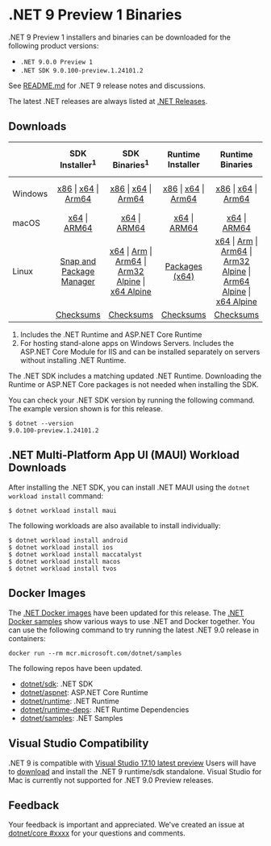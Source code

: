 # .NET 9 Preview 1 Binaries

.NET 9 Preview 1 installers and binaries can be downloaded for the following product versions:

- `.NET 9.0.0 Preview 1`
- `.NET SDK 9.0.100-preview.1.24101.2`

See [README.md](README.md) for .NET 9 release notes and discussions.

The latest .NET releases are always listed at [.NET Releases](../../README.md).

## Downloads

|           | SDK Installer<sup>1</sup>                        | SDK Binaries<sup>1</sup>                 | Runtime Installer                                        | Runtime Binaries                                 | ASP.NET Core Runtime           |Windows Desktop Runtime          |
| --------- | :------------------------------------------:     | :----------------------:                 | :---------------------------:                            | :-------------------------:                      | :-----------------:            | :-----------------:            |
| Windows   | [x86][dotnet-sdk-win-x86.exe] \| [x64][dotnet-sdk-win-x64.exe] \| [Arm64][dotnet-sdk-win-arm64.exe] | [x86][dotnet-sdk-win-x86.zip] \| [x64][dotnet-sdk-win-x64.zip] \|  [Arm64][dotnet-sdk-win-arm64.zip] | [x86][dotnet-runtime-win-x86.exe] \| [x64][dotnet-runtime-win-x64.exe] \| [Arm64][dotnet-runtime-win-arm64.exe] | [x86][dotnet-runtime-win-x86.zip] \| [x64][dotnet-runtime-win-x64.zip] \| [Arm64][dotnet-runtime-win-arm64.zip] | [x86][aspnetcore-runtime-win-x86.exe] \| [x64][aspnetcore-runtime-win-x64.exe] \|<br/> [Hosting Bundle][dotnet-hosting-win.exe]<sup>2</sup> | [x86][windowsdesktop-runtime-win-x86.exe] \| [x64][windowsdesktop-runtime-win-x64.exe] \| [Arm64][windowsdesktop-runtime-win-arm64.exe] |
| macOS     | [x64][dotnet-sdk-osx-x64.pkg] \| [ARM64][dotnet-sdk-osx-arm64.pkg] | [x64][dotnet-sdk-osx-x64.tar.gz] \| [ARM64][dotnet-sdk-osx-arm64.tar.gz]  | [x64][dotnet-runtime-osx-x64.pkg] \| [ARM64][dotnet-runtime-osx-arm64.pkg] | [x64][dotnet-runtime-osx-x64.tar.gz] \| [ARM64][dotnet-runtime-osx-arm64.tar.gz]| [x64][aspnetcore-runtime-osx-x64.tar.gz] \| [ARM64][aspnetcore-runtime-osx-arm64.tar.gz] | - |<sup>1</sup>
| Linux     |  [Snap and Package Manager](../install-linux.md)  | [x64][dotnet-sdk-linux-x64.tar.gz] \| [Arm][dotnet-sdk-linux-arm.tar.gz]  \| [Arm64][dotnet-sdk-linux-arm64.tar.gz] \| [Arm32 Alpine][dotnet-sdk-linux-musl-arm.tar.gz]  \| [x64 Alpine][dotnet-sdk-linux-musl-x64.tar.gz] | [Packages (x64)][linux-packages] | [x64][dotnet-runtime-linux-x64.tar.gz] \| [Arm][dotnet-runtime-linux-arm.tar.gz] \| [Arm64][dotnet-runtime-linux-arm64.tar.gz] \| [Arm32 Alpine][dotnet-runtime-linux-musl-arm.tar.gz] \| [Arm64 Alpine][dotnet-runtime-linux-musl-arm64.tar.gz] \| [x64 Alpine][dotnet-runtime-linux-musl-x64.tar.gz]  | [x64][aspnetcore-runtime-linux-x64.tar.gz]<sup>1</sup>  \| [Arm][aspnetcore-runtime-linux-arm.tar.gz]<sup>1</sup> \| [Arm64][aspnetcore-runtime-linux-arm64.tar.gz]<sup>1</sup> \| [x64 Alpine][aspnetcore-runtime-linux-musl-x64.tar.gz] | - | <sup>1</sup> |
|  | [Checksums][checksums-sdk]                             | [Checksums][checksums-sdk]                                      | [Checksums][checksums-runtime]                             | [Checksums][checksums-runtime]  | [Checksums][checksums-runtime]  | [Checksums][checksums-runtime]


1. Includes the .NET Runtime and ASP.NET Core Runtime
2. For hosting stand-alone apps on Windows Servers. Includes the ASP.NET Core Module for IIS and can be installed separately on servers without installing .NET Runtime.


The .NET SDK includes a matching updated .NET Runtime. Downloading the Runtime or ASP.NET Core packages is not needed when installing the SDK.

You can check your .NET SDK version by running the following command. The example version shown is for this release.

```console
$ dotnet --version
9.0.100-preview.1.24101.2
```

## .NET Multi-Platform App UI (MAUI) Workload Downloads

 After installing the .NET SDK, you can install .NET MAUI using the `dotnet workload install` command:

 ```console
 $ dotnet workload install maui
 ```

 The following workloads are also available to install individually:

 ```console
 $ dotnet workload install android
 $ dotnet workload install ios
 $ dotnet workload install maccatalyst
 $ dotnet workload install macos
 $ dotnet workload install tvos
 ```

## Docker Images

The [.NET Docker images](https://hub.docker.com/_/microsoft-dotnet) have been updated for this release. The [.NET Docker samples](https://github.com/dotnet/dotnet-docker/blob/main/samples/README.md) show various ways to use .NET and Docker together. You can use the following command to try running the latest .NET 9.0 release in containers:

```console
docker run --rm mcr.microsoft.com/dotnet/samples
```

The following repos have been updated.

* [dotnet/sdk](https://hub.docker.com/_/microsoft-dotnet-sdk/): .NET SDK
* [dotnet/aspnet](https://hub.docker.com/_/microsoft-dotnet-aspnet/): ASP.NET Core Runtime
* [dotnet/runtime](https://hub.docker.com/_/microsoft-dotnet-runtime/): .NET Runtime
* [dotnet/runtime-deps](https://hub.docker.com/_/microsoft-dotnet-runtime-deps/): .NET Runtime Dependencies
* [dotnet/samples](https://hub.docker.com/_/microsoft-dotnet-samples/): .NET Samples

## Visual Studio Compatibility

.NET 9 is compatible with  [Visual Studio 17.10 latest preview](https://visualstudio.microsoft.com) Users will have to [download](https://dotnet.microsoft.com/download/dotnet/9.0) and install the .NET 9 runtime/sdk standalone. Visual Studio for Mac is currently not supported for .NET 9.0 Preview releases.


## Feedback

Your feedback is important and appreciated. We've created an issue at [dotnet/core #xxxx](https://github.com/dotnet/core/issues/xxxx) for your questions and comments.

[blob-runtime]: https://dotnetcli.blob.core.windows.net/dotnet/Runtime/
[blob-sdk]: https://dotnetcli.blob.core.windows.net/dotnet/Sdk/
[release-notes]: https://github.com/dotnet/core/blob/main/release-notes/9.0/preview/9.0.0-preview.1.md

[checksums-runtime]: https://dotnetcli.blob.core.windows.net/dotnet/checksums/9.0.0-preview.1-sha.txt
[checksums-sdk]: https://dotnetcli.blob.core.windows.net/dotnet/checksums/9.0.0-preview.1-sha.txt

[linux-install]: https://learn.microsoft.com/dotnet/core/install/linux
[linux-setup]: https://github.com/dotnet/core/blob/main/Documentation/linux-setup.md

[dotnet-blog]:  https://devblogs.microsoft.com/dotnet/announcing-dotnet-9-preview-1
[aspnet-blog]: https://devblogs.microsoft.com/dotnet/asp-net-core-updates-in-dotnet-9-preview-1/
[ef-blog]: https://devblogs.microsoft.com/dotnet/announcing-ef9-preview-1/
[ef_bugs]: https://github.com/dotnet/efcore/issues?q=is%3Aissue+milestone%3A9.0.0-preview1+is%3Aclosed+label%3Atype-bug
[ef_features]: https://github.com/dotnet/efcore/issues?q=is%3Aissue+milestone%3A9.0.0-preview1+is%3Aclosed+label%3Atype-enhancement

[aspnet_bugs]: https://github.com/aspnet/AspNetCore/issues?q=is%3Aissue+milestone%3A9.0.0-preview1+label%3ADone+label%3Abug
[aspnet_features]: https://github.com/aspnet/AspNetCore/issues?q=is%3Aissue+milestone%3A9.0.0-preview1+label%3ADone+label%3Aenhancement
[runtime_bugs]: https://github.com/dotnet/runtime/issues?utf8=%E2%9C%93&q=is%3Aissue+milestone%3A9.0+label%3Abug+
[runtime_features]: https://github.com/dotnet/runtime/issues?q=is%3Aissue+milestone%3A9.0+label%3Aenhancement

[sdk_bugs]: https://github.com/dotnet/sdk/issues?q=is%3Aissue+is%3Aclosed+milestone%3A9.0.1xx
[linux-packages]: ../install-linux.md

[//]: # ( Runtime 9.0.0-preview.1.24080.9)
[dotnet-runtime-linux-arm.tar.gz]: https://download.visualstudio.microsoft.com/download/pr/f59acd9f-cbed-4483-acde-2b42d1abac59/b6edd8e417a12e04849dded2c6143869/dotnet-runtime-9.0.0-preview.1.24080.9-linux-arm.tar.gz
[dotnet-runtime-linux-arm64.tar.gz]: https://download.visualstudio.microsoft.com/download/pr/7d911f96-acdc-4f5f-b283-cae6d6439bfd/f9e1c8d283ffd1d2e40346926a9c37bc/dotnet-runtime-9.0.0-preview.1.24080.9-linux-arm64.tar.gz
[dotnet-runtime-linux-musl-arm.tar.gz]: https://download.visualstudio.microsoft.com/download/pr/d4e427bc-0a0f-4bd1-ae1f-79dfcb59ca8e/2c2ea76fdbbe8eb67029013741abc7c8/dotnet-runtime-9.0.0-preview.1.24080.9-linux-musl-arm.tar.gz
[dotnet-runtime-linux-musl-arm64.tar.gz]: https://download.visualstudio.microsoft.com/download/pr/d8daea8a-5a9d-4570-a860-cc9512946d66/bec3eb14bf7e22a3f99e21f6de8f5a7d/dotnet-runtime-9.0.0-preview.1.24080.9-linux-musl-arm64.tar.gz
[dotnet-runtime-linux-musl-x64.tar.gz]: https://download.visualstudio.microsoft.com/download/pr/fe51f8fc-c30d-42ee-ae0b-e4866193c392/c8cecc468809fb235223f77dd19a0bfc/dotnet-runtime-9.0.0-preview.1.24080.9-linux-musl-x64.tar.gz
[dotnet-runtime-linux-x64.tar.gz]: https://download.visualstudio.microsoft.com/download/pr/5bcb417b-0de3-461c-9ce2-a9ddd5df1aff/73e36aaa7c2e381724a2adac149eb376/dotnet-runtime-9.0.0-preview.1.24080.9-linux-x64.tar.gz
[dotnet-runtime-osx-arm64.pkg]: https://download.visualstudio.microsoft.com/download/pr/00b22eac-00df-4aaa-9d9c-cb709afc7727/30b1bd396e681d1e7a5e0a2d034243a7/dotnet-runtime-9.0.0-preview.1.24080.9-osx-arm64.pkg
[dotnet-runtime-osx-arm64.tar.gz]: https://download.visualstudio.microsoft.com/download/pr/079214b6-0ce6-4d6f-a0ac-9bd9072dad0f/14b558eb20224c345f78ea80f7029e11/dotnet-runtime-9.0.0-preview.1.24080.9-osx-arm64.tar.gz
[dotnet-runtime-osx-x64.pkg]: https://download.visualstudio.microsoft.com/download/pr/5a33892b-8d4c-4a35-831d-537ae7361c96/381e7d9f93758fbe2ffbda88927fdda5/dotnet-runtime-9.0.0-preview.1.24080.9-osx-x64.pkg
[dotnet-runtime-osx-x64.tar.gz]: https://download.visualstudio.microsoft.com/download/pr/0307fdd7-b398-4e90-a88b-574d853b769b/ab8938a35b03d8308a7a16331fa65cfa/dotnet-runtime-9.0.0-preview.1.24080.9-osx-x64.tar.gz
[dotnet-runtime-win-arm64.exe]: https://download.visualstudio.microsoft.com/download/pr/57abc76c-46c8-4a76-b28d-108a097203dd/5796bd89648367c97adab3dbbc1ed1c2/dotnet-runtime-9.0.0-preview.1.24080.9-win-arm64.exe
[dotnet-runtime-win-arm64.zip]: https://download.visualstudio.microsoft.com/download/pr/6714615d-e422-4037-845a-c51a7cb7fd1c/f2efed74b142bcb681209cd5ca1f333b/dotnet-runtime-9.0.0-preview.1.24080.9-win-arm64.zip
[dotnet-runtime-win-x64.exe]: https://download.visualstudio.microsoft.com/download/pr/a160565d-c481-4d36-b6df-e708b3273914/b31aaffa739731821684023da81c3b06/dotnet-runtime-9.0.0-preview.1.24080.9-win-x64.exe
[dotnet-runtime-win-x64.zip]: https://download.visualstudio.microsoft.com/download/pr/4f93597e-2697-4e50-a232-aa4d7c025ee4/4f35240f9b922d5b77f5c426e52c6e70/dotnet-runtime-9.0.0-preview.1.24080.9-win-x64.zip
[dotnet-runtime-win-x86.exe]: https://download.visualstudio.microsoft.com/download/pr/292f3bdc-8f10-43cc-9f54-a2740ea4f8e3/3aaa99d7befd139d2e5ac8c4b1fa6707/dotnet-runtime-9.0.0-preview.1.24080.9-win-x86.exe
[dotnet-runtime-win-x86.zip]: https://download.visualstudio.microsoft.com/download/pr/ae7b1529-8508-4202-be55-911ff8373186/b657e9299262515b194ecd8e95948b4d/dotnet-runtime-9.0.0-preview.1.24080.9-win-x86.zip

[//]: # ( WindowsDesktop 9.0.0-preview.1.24081.3)
[windowsdesktop-runtime-win-arm64.exe]: https://download.visualstudio.microsoft.com/download/pr/5bcc6b35-e7e7-48b5-8cf2-277a60fc03e1/d5c4319efbf8e734f9dd11a358c03bd4/windowsdesktop-runtime-9.0.0-preview.1.24081.3-win-arm64.exe
[windowsdesktop-runtime-win-arm64.zip]: https://download.visualstudio.microsoft.com/download/pr/dc0ae26f-121d-4f63-a066-2333861699b7/45bb105bf0b9756495fe8d217f20c397/windowsdesktop-runtime-9.0.0-preview.1.24081.3-win-arm64.zip
[windowsdesktop-runtime-win-x64.exe]: https://download.visualstudio.microsoft.com/download/pr/0c804185-7f86-4167-8703-8365d4939d72/02935dd20c741d36acb2c4eb2f2d5a21/windowsdesktop-runtime-9.0.0-preview.1.24081.3-win-x64.exe
[windowsdesktop-runtime-win-x64.zip]: https://download.visualstudio.microsoft.com/download/pr/9a297cbf-b641-4026-bca8-c68293c4fa8f/05b5d48d0ab2dc0cea2271f85c027c87/windowsdesktop-runtime-9.0.0-preview.1.24081.3-win-x64.zip
[windowsdesktop-runtime-win-x86.exe]: https://download.visualstudio.microsoft.com/download/pr/e3264b5f-c04b-427b-bf87-f9a264f53b0d/9f564a10f3af50fda2ec7ef2365b10d5/windowsdesktop-runtime-9.0.0-preview.1.24081.3-win-x86.exe
[windowsdesktop-runtime-win-x86.zip]: https://download.visualstudio.microsoft.com/download/pr/f0788f54-28b1-4a6d-ae86-1ead236dda97/37a05b2928ca436d0424aeb3d5ce4e4f/windowsdesktop-runtime-9.0.0-preview.1.24081.3-win-x86.zip

[//]: # ( ASP 9.0.0-preview.1.24081.5)
[aspnetcore-runtime-linux-arm.tar.gz]: https://download.visualstudio.microsoft.com/download/pr/27ce8ce5-a12e-47d5-b075-5c6034c86c40/6280dfd63195eeb410c4b70dff2d6ba9/aspnetcore-runtime-9.0.0-preview.1.24081.5-linux-arm.tar.gz
[aspnetcore-runtime-linux-arm64.tar.gz]: https://download.visualstudio.microsoft.com/download/pr/3f2586f3-89fd-44ad-aae2-4c241f72996f/f973c7140305733792dd25b466e37606/aspnetcore-runtime-9.0.0-preview.1.24081.5-linux-arm64.tar.gz
[aspnetcore-runtime-linux-musl-arm.tar.gz]: https://download.visualstudio.microsoft.com/download/pr/e7783447-29c2-4866-bd77-fcc207fe2d73/a1d3af0e7af02e478e7f748011af1c48/aspnetcore-runtime-9.0.0-preview.1.24081.5-linux-musl-arm.tar.gz
[aspnetcore-runtime-linux-musl-arm64.tar.gz]: https://download.visualstudio.microsoft.com/download/pr/df69432f-27c5-450b-8afc-b7c9e35630d0/b5bc58a367875a214cf0c2c11ad174a9/aspnetcore-runtime-9.0.0-preview.1.24081.5-linux-musl-arm64.tar.gz
[aspnetcore-runtime-linux-musl-x64.tar.gz]: https://download.visualstudio.microsoft.com/download/pr/d3f3a6eb-ef34-474b-944e-bed7bdb040cc/bccb1d80864eaaf576c25444525f9224/aspnetcore-runtime-9.0.0-preview.1.24081.5-linux-musl-x64.tar.gz
[aspnetcore-runtime-linux-x64.tar.gz]: https://download.visualstudio.microsoft.com/download/pr/14b2b268-4d58-4f7b-9708-46c5a0a5b868/3cfbd27c7e2aabc0ca70f474709a4767/aspnetcore-runtime-9.0.0-preview.1.24081.5-linux-x64.tar.gz
[aspnetcore-runtime-osx-arm64.tar.gz]: https://download.visualstudio.microsoft.com/download/pr/a407f4d8-183b-45c9-8153-c889c10630b9/2388fbcc5171e20d05abeb301027df2e/aspnetcore-runtime-9.0.0-preview.1.24081.5-osx-arm64.tar.gz
[aspnetcore-runtime-osx-x64.tar.gz]: https://download.visualstudio.microsoft.com/download/pr/2e9a9af2-f1dd-467a-85f3-430f5142bf0b/6ce0853ee69a127bb767270a737f6467/aspnetcore-runtime-9.0.0-preview.1.24081.5-osx-x64.tar.gz
[aspnetcore-runtime-win-arm64.zip]: https://download.visualstudio.microsoft.com/download/pr/f942b1be-4e32-43cd-914f-24bd19b7e583/262944dd0604ab13fc39d5387c59d53d/aspnetcore-runtime-9.0.0-preview.1.24081.5-win-arm64.zip
[aspnetcore-runtime-win-x64.exe]: https://download.visualstudio.microsoft.com/download/pr/427d2f8c-58f0-4ebb-b3c2-8960b88d03a2/354461a9a09d96678505e964f829df42/aspnetcore-runtime-9.0.0-preview.1.24081.5-win-x64.exe
[aspnetcore-runtime-win-x64.zip]: https://download.visualstudio.microsoft.com/download/pr/188d9bb7-2cd9-48b0-ae5f-c1919ebb0750/c1c4b6c669863c4f6fb5bbe9b6498ca8/aspnetcore-runtime-9.0.0-preview.1.24081.5-win-x64.zip
[aspnetcore-runtime-win-x86.exe]: https://download.visualstudio.microsoft.com/download/pr/cf9d5773-4262-4135-b8cd-10bdb1d64cf3/2999b27d44b816b58a966d74d43ca2f6/aspnetcore-runtime-9.0.0-preview.1.24081.5-win-x86.exe
[aspnetcore-runtime-win-x86.zip]: https://download.visualstudio.microsoft.com/download/pr/d5423ff0-60fe-4e91-b083-5aefca88610a/962fb47ce2b483795e7eb33f08a4bc46/aspnetcore-runtime-9.0.0-preview.1.24081.5-win-x86.zip
[aspnetcore-runtime-composite-linux-arm.tar.gz]: https://download.visualstudio.microsoft.com/download/pr/fbb4cdaa-f4de-4297-bce0-5af6e8a8148f/90c097d5618d4dd81d8d489abce1645b/aspnetcore-runtime-composite-9.0.0-preview.1.24081.5-linux-arm.tar.gz
[aspnetcore-runtime-composite-linux-arm64.tar.gz]: https://download.visualstudio.microsoft.com/download/pr/42ca6325-0b0c-4ee6-96c4-ac46affd2c64/20f5fc2ee183de3450cd33e06e5c8bf2/aspnetcore-runtime-composite-9.0.0-preview.1.24081.5-linux-arm64.tar.gz
[aspnetcore-runtime-composite-linux-musl-arm.tar.gz]: https://download.visualstudio.microsoft.com/download/pr/b5a23389-0099-4b0c-adde-6acbee4412b9/10a484a2160790fb695c8e2eb6d34d53/aspnetcore-runtime-composite-9.0.0-preview.1.24081.5-linux-musl-arm.tar.gz
[aspnetcore-runtime-composite-linux-musl-arm64.tar.gz]: https://download.visualstudio.microsoft.com/download/pr/c165e81b-e915-4c10-9fd1-86e1a3eaabf6/184c4299dc0fcf3b18a8e18f989a3d6b/aspnetcore-runtime-composite-9.0.0-preview.1.24081.5-linux-musl-arm64.tar.gz
[aspnetcore-runtime-composite-linux-musl-x64.tar.gz]: https://download.visualstudio.microsoft.com/download/pr/bede20f1-0e70-4a08-a1d8-df9613e7ddf3/aa55cc5fa325b264eb1cbda8eb45d8b7/aspnetcore-runtime-composite-9.0.0-preview.1.24081.5-linux-musl-x64.tar.gz
[aspnetcore-runtime-composite-linux-x64.tar.gz]: https://download.visualstudio.microsoft.com/download/pr/f7492292-937e-4ed2-aac1-1e1aee31c19b/f345f6bc48f5c073b048e2946d504041/aspnetcore-runtime-composite-9.0.0-preview.1.24081.5-linux-x64.tar.gz
[dotnet-hosting-win.exe]: https://download.visualstudio.microsoft.com/download/pr/6728a941-7b39-44af-b75c-91769681007d/0f062452057e1f17bcf2e1af7e2a5414/dotnet-hosting-9.0.0-preview.1.24081.5-win.exe

[//]: # ( SDK 9.0.100-preview.1.24101.2)
[dotnet-sdk-linux-arm.tar.gz]: https://download.visualstudio.microsoft.com/download/pr/f5e9fc40-e56c-4276-bcf8-3ecf80f7c1a7/94900c87e4529a89ac71d164665088c7/dotnet-sdk-9.0.100-preview.1.24101.2-linux-arm.tar.gz
[dotnet-sdk-linux-arm64.tar.gz]: https://download.visualstudio.microsoft.com/download/pr/e8743929-2c7b-4410-88f5-5f247040b498/ff454c589dc8d5dd9cb42e0950f34a69/dotnet-sdk-9.0.100-preview.1.24101.2-linux-arm64.tar.gz
[dotnet-sdk-linux-musl-arm.tar.gz]: https://download.visualstudio.microsoft.com/download/pr/4cf1722b-252e-4b66-a292-8aa97fdd0fec/7bc384770059a0348e4024d8b6489f3f/dotnet-sdk-9.0.100-preview.1.24101.2-linux-musl-arm.tar.gz
[dotnet-sdk-linux-musl-arm64.tar.gz]: https://download.visualstudio.microsoft.com/download/pr/9fba65ff-def6-44cf-9230-1973c6a150a4/230b5ce3ae290ce5b10ed748b4f16dfc/dotnet-sdk-9.0.100-preview.1.24101.2-linux-musl-arm64.tar.gz
[dotnet-sdk-linux-musl-x64.tar.gz]: https://download.visualstudio.microsoft.com/download/pr/744e137c-6902-426e-a494-1ec7bc71a8eb/c5a6d2c3d3c4e57c10da28992e34617a/dotnet-sdk-9.0.100-preview.1.24101.2-linux-musl-x64.tar.gz
[dotnet-sdk-linux-x64.tar.gz]: https://download.visualstudio.microsoft.com/download/pr/f51b05d4-bc43-4290-9b33-aaa212edbba6/e10559d91242409faf5c37cb529de8f3/dotnet-sdk-9.0.100-preview.1.24101.2-linux-x64.tar.gz
[dotnet-sdk-osx-arm64.pkg]: https://download.visualstudio.microsoft.com/download/pr/f3a5f6fd-0b74-407c-a3cf-52792d76415f/53c4911d66ce7a8757c9d10c2c4d6414/dotnet-sdk-9.0.100-preview.1.24101.2-osx-arm64.pkg
[dotnet-sdk-osx-arm64.tar.gz]: https://download.visualstudio.microsoft.com/download/pr/cd991bbf-8952-4bd1-83d4-33eb1a810939/3662095e14f91f43c2b3a7e6c55666fa/dotnet-sdk-9.0.100-preview.1.24101.2-osx-arm64.tar.gz
[dotnet-sdk-osx-x64.pkg]: https://download.visualstudio.microsoft.com/download/pr/5c78b512-56ef-49a1-b181-96ca60917c06/f6ad92dac6791efabedd862a495e7d4b/dotnet-sdk-9.0.100-preview.1.24101.2-osx-x64.pkg
[dotnet-sdk-osx-x64.tar.gz]: https://download.visualstudio.microsoft.com/download/pr/9956af63-be37-43be-a854-01f3a95e12fe/60d97a3f4f53b33376b8df055a14cf39/dotnet-sdk-9.0.100-preview.1.24101.2-osx-x64.tar.gz
[dotnet-sdk-win-arm64.exe]: https://download.visualstudio.microsoft.com/download/pr/224503be-904d-4735-a447-b180b5a90c88/c267d21bd55b3108a226b0b458f02ab7/dotnet-sdk-9.0.100-preview.1.24101.2-win-arm64.exe
[dotnet-sdk-win-arm64.zip]: https://download.visualstudio.microsoft.com/download/pr/019706df-7545-4e5c-a8e0-1cd8ed308eca/eb7fe6847f4d9be5870ee0ea172d5025/dotnet-sdk-9.0.100-preview.1.24101.2-win-arm64.zip
[dotnet-sdk-win-x64.exe]: https://download.visualstudio.microsoft.com/download/pr/bb120bd7-6656-4ebf-9efc-87dbbbd2f344/ef7cb2cf73d9a740c2af0b4ca9c2266e/dotnet-sdk-9.0.100-preview.1.24101.2-win-x64.exe
[dotnet-sdk-win-x64.zip]: https://download.visualstudio.microsoft.com/download/pr/4c55bc67-e478-4fdc-abe3-08b8dd64f4e4/9cf46c3018f477a93a8498850e6c122b/dotnet-sdk-9.0.100-preview.1.24101.2-win-x64.zip
[dotnet-sdk-win-x86.exe]: https://download.visualstudio.microsoft.com/download/pr/351f70a4-7eda-44e7-9e3b-44ee92e2b678/92d69c8dc447e2870f95ec535c3edf83/dotnet-sdk-9.0.100-preview.1.24101.2-win-x86.exe
[dotnet-sdk-win-x86.zip]: https://download.visualstudio.microsoft.com/download/pr/2a5790bb-b57d-4c34-bbf9-d93a589bc065/0456e1a4bd06579fccf6fb776dfa5dc6/dotnet-sdk-9.0.100-preview.1.24101.2-win-x86.zip
